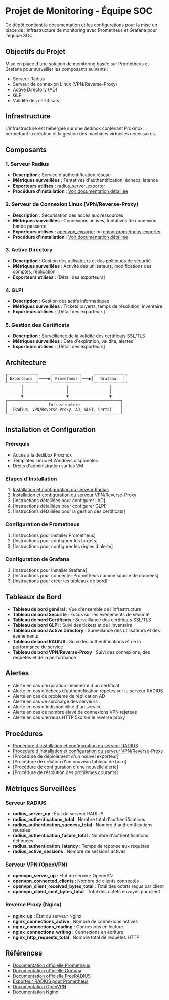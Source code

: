 # Projet de Monitoring - Équipe SOC

Ce dépôt contient la documentation et les configurations pour la mise en place de l'infrastructure de monitoring avec Prometheus et Grafana pour l'équipe SOC.

## Objectifs du Projet

Mise en place d'une solution de monitoring basée sur Prometheus et Grafana pour surveiller les composants suivants :
- Serveur Radius
- Serveur de connexion Linux (VPN/Reverse-Proxy)
- Active Directory (AD)
- GLPI
- Validité des certificats

## Infrastructure

L'infrastructure est hébergée sur une dedibox contenant Proxmox, permettant la création et la gestion des machines virtuelles nécessaires.

## Composants

### 1. Serveur Radius
- **Description** : Service d'authentification réseau
- **Métriques surveillées** : Tentatives d'authentification, échecs, latence
- **Exporteurs utilisés** : [radius_server_exporter](https://github.com/bvantagelimited/radius_server_exporter)
- **Procédure d'installation** : [Voir documentation détaillée](installation_radius.md)

### 2. Serveur de Connexion Linux (VPN/Reverse-Proxy)
- **Description** : Sécurisation des accès aux ressources
- **Métriques surveillées** : Connexions actives, tentatives de connexion, bande passante
- **Exporteurs utilisés** : [openvpn_exporter](https://github.com/kumina/openvpn_exporter) ou [nginx-prometheus-exporter](https://github.com/nginxinc/nginx-prometheus-exporter)
- **Procédure d'installation** : [Voir documentation détaillée](installation_vpn_proxy.md)

### 3. Active Directory
- **Description** : Gestion des utilisateurs et des politiques de sécurité
- **Métriques surveillées** : Activité des utilisateurs, modifications des comptes, réplication
- **Exporteurs utilisés** : [Détail des exporteurs]

### 4. GLPI
- **Description** : Gestion des actifs informatiques
- **Métriques surveillées** : Tickets ouverts, temps de résolution, inventaire
- **Exporteurs utilisés** : [Détail des exporteurs]

### 5. Gestion des Certificats
- **Description** : Surveillance de la validité des certificats SSL/TLS
- **Métriques surveillées** : Date d'expiration, validité, alertes
- **Exporteurs utilisés** : [Détail des exporteurs]

## Architecture

```
┌─────────────┐     ┌────────────┐     ┌─────────────┐
│ Exporteurs  │────▶│ Prometheus │───▶│   Grafana   │
└─────────────┘     └────────────┘     └─────────────┘
       │                   │                  │
       │                   │                  │
       ▼                   ▼                  ▼
┌──────────────────────────────────────────────────┐
│                  Infrastructure                  │
│  (Radius, VPN/Reverse-Proxy, AD, GLPI, Certs)    │
└──────────────────────────────────────────────────┘
```

## Installation et Configuration

### Prérequis
- Accès à la dedibox Proxmox
- Templates Linux et Windows disponibles
- Droits d'administration sur les VM

### Étapes d'Installation
1. [Installation et configuration du serveur Radius](installation_radius.md)
2. [Installation et configuration du serveur VPN/Reverse-Proxy](installation_vpn_proxy.md)
3. [Instructions détaillées pour configurer l'AD]
4. [Instructions détaillées pour configurer GLPI]
5. [Instructions détaillées pour la gestion des certificats]

### Configuration de Prometheus
1. [Instructions pour installer Prometheus]
2. [Instructions pour configurer les targets]
3. [Instructions pour configurer les règles d'alerte]

### Configuration de Grafana
1. [Instructions pour installer Grafana]
2. [Instructions pour connecter Prometheus comme source de données]
3. [Instructions pour créer les tableaux de bord]

## Tableaux de Bord

- **Tableau de bord général** : Vue d'ensemble de l'infrastructure
- **Tableau de bord Sécurité** : Focus sur les événements de sécurité
- **Tableau de bord Certificats** : Surveillance des certificats SSL/TLS
- **Tableau de bord GLPI** : Suivi des tickets et de l'inventaire
- **Tableau de bord Active Directory** : Surveillance des utilisateurs et des événements
- **Tableau de bord RADIUS** : Suivi des authentifications et de la performance du service
- **Tableau de bord VPN/Reverse-Proxy** : Suivi des connexions, des requêtes et de la performance

## Alertes

- Alerte en cas d'expiration imminente d'un certificat
- Alerte en cas d'échecs d'authentification répétés sur le serveur RADIUS
- Alerte en cas de problème de réplication AD
- Alerte en cas de surcharge des serveurs
- Alerte en cas d'indisponibilité d'un service
- Alerte en cas de nombre élevé de connexions VPN rejetées
- Alerte en cas d'erreurs HTTP 5xx sur le reverse proxy

## Procédures

- [Procédure d'installation et configuration du serveur RADIUS](installation_radius.md)
- [Procédure d'installation et configuration du serveur VPN/Reverse-Proxy](installation_vpn_proxy.md)
- [Procédure de déploiement d'un nouvel exporteur]
- [Procédure de création d'un nouveau tableau de bord]
- [Procédure de configuration d'une nouvelle alerte]
- [Procédure de résolution des problèmes courants]

## Métriques Surveillées

### Serveur RADIUS
- **radius_server_up** : État du serveur RADIUS
- **radius_authentications_total** : Nombre total d'authentifications
- **radius_authentication_success_total** : Nombre d'authentifications réussies
- **radius_authentication_failure_total** : Nombre d'authentifications échouées
- **radius_authentication_latency** : Temps de réponse aux requêtes
- **radius_active_sessions** : Nombre de sessions actives

### Serveur VPN (OpenVPN)
- **openvpn_server_up** : État du serveur OpenVPN
- **openvpn_connected_clients** : Nombre de clients connectés
- **openvpn_client_received_bytes_total** : Total des octets reçus par client
- **openvpn_client_sent_bytes_total** : Total des octets envoyés par client

### Reverse Proxy (Nginx)
- **nginx_up** : État du serveur Nginx
- **nginx_connections_active** : Nombre de connexions actives
- **nginx_connections_reading** : Connexions en lecture
- **nginx_connections_writing** : Connexions en écriture
- **nginx_http_requests_total** : Nombre total de requêtes HTTP

## Références

- [Documentation officielle Prometheus](https://prometheus.io/docs/introduction/overview/)
- [Documentation officielle Grafana](https://grafana.com/docs/)
- [Documentation officielle FreeRADIUS](https://freeradius.org/documentation/)
- [Exporteur RADIUS pour Prometheus](https://github.com/bvantagelimited/radius_server_exporter)
- [Documentation OpenVPN](https://openvpn.net/community-resources/)
- [Documentation Nginx](https://nginx.org/en/docs/)
